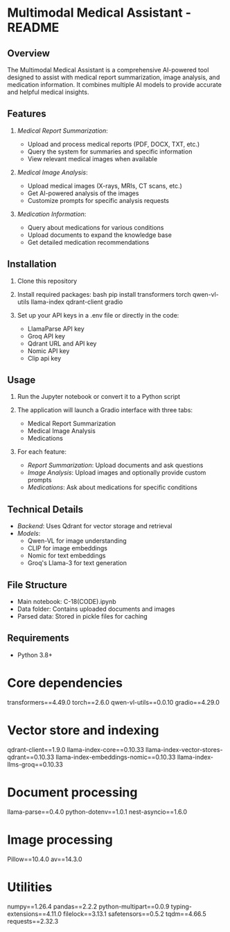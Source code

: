 # Multimodal Medical Assistant - README

## Overview
The Multimodal Medical Assistant is a comprehensive AI-powered tool designed to assist with medical report summarization, image analysis, and medication information. It combines multiple AI models to provide accurate and helpful medical insights.

## Features
1. *Medical Report Summarization*:
   - Upload and process medical reports (PDF, DOCX, TXT, etc.)
   - Query the system for summaries and specific information
   - View relevant medical images when available

2. *Medical Image Analysis*:
   - Upload medical images (X-rays, MRIs, CT scans, etc.)
   - Get AI-powered analysis of the images
   - Customize prompts for specific analysis requests

3. *Medication Information*:
   - Query about medications for various conditions
   - Upload documents to expand the knowledge base
   - Get detailed medication recommendations

## Installation
1. Clone this repository
2. Install required packages:
   bash
   pip install transformers torch qwen-vl-utils llama-index qdrant-client gradio
   
3. Set up your API keys in a .env file or directly in the code:
   - LlamaParse API key
   - Groq API key
   - Qdrant URL and API key
   - Nomic API key
   - Clip api key

## Usage
1. Run the Jupyter notebook or convert it to a Python script
2. The application will launch a Gradio interface with three tabs:
   - Medical Report Summarization
   - Medical Image Analysis
   - Medications

3. For each feature:
   - *Report Summarization*: Upload documents and ask questions
   - *Image Analysis*: Upload images and optionally provide custom prompts
   - *Medications*: Ask about medications for specific conditions

## Technical Details
- *Backend*: Uses Qdrant for vector storage and retrieval
- *Models*:
  - Qwen-VL for image understanding
  - CLIP for image embeddings 
  - Nomic for text embeddings
  - Groq's Llama-3 for text generation

## File Structure
- Main notebook: C-18(CODE).ipynb
- Data folder: Contains uploaded documents and images
- Parsed data: Stored in pickle files for caching

## Requirements
- Python 3.8+
# Core dependencies
transformers==4.49.0
torch==2.6.0
qwen-vl-utils==0.0.10
gradio==4.29.0
# Vector store and indexing
qdrant-client==1.9.0
llama-index-core==0.10.33
llama-index-vector-stores-qdrant==0.10.33
llama-index-embeddings-nomic==0.10.33
llama-index-llms-groq==0.10.33
# Document processing
llama-parse==0.4.0
python-dotenv==1.0.1
nest-asyncio==1.6.0
# Image processing
Pillow==10.4.0
av==14.3.0
# Utilities
numpy==1.26.4
pandas==2.2.2
python-multipart==0.0.9
typing-extensions==4.11.0
filelock==3.13.1
safetensors==0.5.2
tqdm==4.66.5
requests==2.32.3
